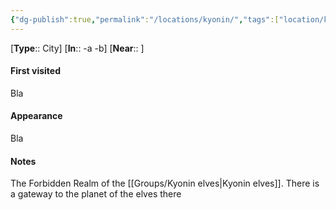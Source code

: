 ```yaml
---
{"dg-publish":true,"permalink":"/locations/kyonin/","tags":["location/kingdom","location/forest"],"noteIcon":"📍"}
---
```


[**Type**:: City]
[**In**:: -a -b]
[**Near**:: ]
#### First visited
Bla
#### Appearance
Bla
#### Notes
The Forbidden Realm of the [[Groups/Kyonin elves\|Kyonin elves]]. There is a gateway to the planet of the elves there